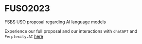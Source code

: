 # FUSO2023
FSBS USO proposal regarding AI language models

Experience our full proposal and our interactions with `chatGPT` and `Perplexity.AI` [here](https://www.gerkovink.com/FUSO2023/)
